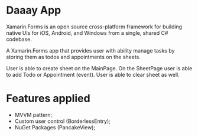 # Daaay App

Xamarin.Forms is an open source cross-platform framework for building native UIs for iOS, Android, and Windows from a single, shared C# codebase.

A Xamarin.Forms app that provides user with ability manage tasks by storing them as todos and appointments on the sheets.

User is able to create sheet on the MainPage. On the SheetPage user is able to add Todo or Appointment (event). User is able to clear sheet as well.

# Features applied

- MVVM pattern;
- Custom user control (BorderlessEntry); 
- NuGet Packages (PancakeView);
